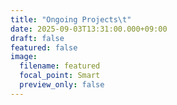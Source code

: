 ```yaml
---
title: "Ongoing Projects\t"
date: 2025-09-03T13:31:00.000+09:00
draft: false
featured: false
image:
  filename: featured
  focal_point: Smart
  preview_only: false
---
```


